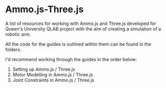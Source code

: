 # Ammo.js-Three.js
A list of resources for working with Ammo.js and Three.js developed for Queen's University QLAB project with the aim of creating a simulation of a robotic arm.

All the code for the guides is outlined within them can be found in the folders.

I'd recommend working through the guides in the order below:
1. Setting up Ammo.js / Three.js
2. Motor Modelling in Ammo.js / Three.js
3. Joint Constraints in Ammo.js / Three.js
